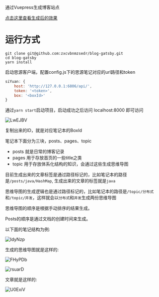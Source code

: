 通过Vuepress生成博客站点

[点击这里查看生成后的效果](https://www.ztianzeng.com)

# 运行方式

```shell
git clone git@github.com:zxcvbnmzsedr/blog-gatsby.git
cd blog-gatsby
yarn install
```

启动思源客户端，配置config.js下的思源笔记对应的url路径和token

```js
siYuan: {
    host: 'http://127.0.0.1:6806/api/',
    token: '<token>',
    box: '<boxId>'
}
```

通过`yarn start`启动项目，启动成功之后访问 localhost:8000 即可访问

![LwEJBV](https://image.ztianzeng.com/uPic/LwEJBV.png)

复制出来的ID，就是对应笔记本的BoxId

笔记本下面分为三块，posts、pages、topic

+ posts 就是日常的博客记录
+ pages 用于存放首页的一些title之类
+ topic 用于存放体系化结构的知识，会通过这些生成思维导图

目前生成出来的文章标签是通过路径标记的，比如笔记本的路径是`/posts/java/HashMap`, 生成出来的文章的标签就是`java`

思维导图的生成逻辑也是通过路径标记的，比如笔记本的路径是`/topic/分布式`和`/topic/并发`，这样就会以`分布式`和`并发`生成两份思维导图

思维导图的顺序是根据手动排序的结果生成。

Posts的顺序是通过文档的创建时间来生成。

以下面的笔记结构为例:

![IdyNzp](https://image.ztianzeng.com/uPic/IdyNzp.png)

生成的思维导图就是这样的:

![FHyPDb](https://image.ztianzeng.com/uPic/FHyPDb.png)

![rsuarD](https://image.ztianzeng.com/uPic/rsuarD.png)

文章就是这样的:

![U0ExiV](https://image.ztianzeng.com/uPic/U0ExiV.png)
